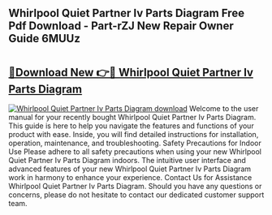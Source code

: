 ## Whirlpool Quiet Partner Iv Parts Diagram Free Pdf Download - Part-rZJ New Repair Owner Guide 6MUUz

# <h2><a href="http://dfi4nf.blite.top/?on=Whirlpool+Quiet+Partner+Iv+Parts+Diagram">🔗Download New 👉🔴 Whirlpool Quiet Partner Iv Parts Diagram</a></h2>

[![Whirlpool Quiet Partner Iv Parts Diagram download](https://i.imgur.com/lujVjoI.png)](http://dfi4nf.blite.top/?on=Whirlpool+Quiet+Partner+Iv+Parts+Diagram)
Welcome to the user manual for your recently bought Whirlpool Quiet Partner Iv Parts Diagram. This guide is here to help you navigate the features and functions of your product with ease. Inside, you will find detailed instructions for installation, operation, maintenance, and troubleshooting. Safety Precautions for Indoor Use Please adhere to all safety precautions when using your new Whirlpool Quiet Partner Iv Parts Diagram indoors. The intuitive user interface and advanced features of your new Whirlpool Quiet Partner Iv Parts Diagram work in harmony to enhance your experience. Contact Us for Assistance Whirlpool Quiet Partner Iv Parts Diagram. Should you have any questions or concerns, please do not hesitate to contact our dedicated customer support team.
